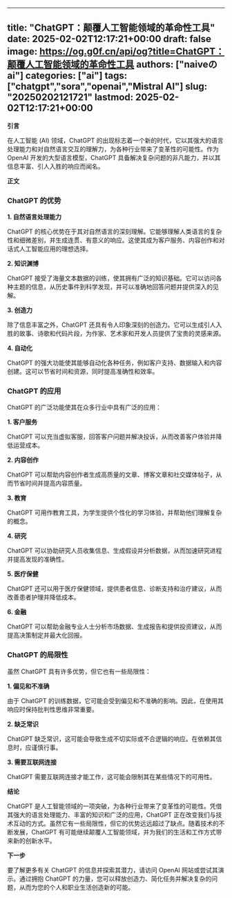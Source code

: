 
---
title: "ChatGPT：颠覆人工智能领域的革命性工具"
date: 2025-02-02T12:17:21+00:00
draft: false
image: https://og.g0f.cn/api/og?title=ChatGPT：颠覆人工智能领域的革命性工具
authors: ["naiveのai"]
categories: ["ai"]
tags: ["chatgpt","sora","openai","Mistral AI"]
slug: "20250202121721"
lastmod: 2025-02-02T12:17:21+00:00
---
**引言**

在人工智能 (AI) 领域，ChatGPT 的出现标志着一个新的时代，它以其强大的语言处理能力和对自然语言交互的理解力，为各种行业带来了变革性的可能性。作为 OpenAI 开发的大型语言模型，ChatGPT 具备解决复杂问题的非凡能力，并以其信息丰富、引人入胜的响应而闻名。

**正文**

### ChatGPT 的优势

**1. 自然语言处理能力**

ChatGPT 的核心优势在于其对自然语言的深刻理解。它能够理解人类语言的复杂性和细微差别，并生成连贯、有意义的响应。这使其成为客户服务、内容创作和对话式人工智能应用的理想选择。

**2. 知识渊博**

ChatGPT 接受了海量文本数据的训练，使其拥有广泛的知识基础。它可以访问各种主题的信息，从历史事件到科学发现，并可以准确地回答问题并提供深入的见解。

**3. 创造力**

除了信息丰富之外，ChatGPT 还具有令人印象深刻的创造力。它可以生成引人入胜的故事、诗歌和代码片段，为作家、艺术家和开发人员提供了宝贵的灵感来源。

**4. 自动化**

ChatGPT 的强大功能使其能够自动化各种任务，例如客户支持、数据输入和内容创建。这可以节省时间和资源，同时提高准确性和效率。

### ChatGPT 的应用

ChatGPT 的广泛功能使其在众多行业中具有广泛的应用：

**1. 客户服务**

ChatGPT 可以充当虚拟客服，回答客户问题并解决投诉，从而改善客户体验并降低运营成本。

**2. 内容创作**

ChatGPT 可以帮助内容创作者生成高质量的文章、博客文章和社交媒体帖子，从而节省时间并提高内容质量。

**3. 教育**

ChatGPT 可用作教育工具，为学生提供个性化的学习体验，并帮助他们理解复杂的概念。

**4. 研究**

ChatGPT 可以协助研究人员收集信息、生成假设并分析数据，从而加速研究进程并提高发现的准确性。

**5. 医疗保健**

ChatGPT 还可以用于医疗保健领域，提供患者信息、诊断支持和治疗建议，从而改善患者护理并降低成本。

**6. 金融**

ChatGPT 可以帮助金融专业人士分析市场数据、生成报告和提供投资建议，从而提高决策制定并最大化回报。

### ChatGPT 的局限性

虽然 ChatGPT 具有许多优势，但它也有一些局限性：

**1. 偏见和不准确**

由于 ChatGPT 的训练数据，它可能会受到偏见和不准确的影响。因此，在使用其响应时保持批判性思维非常重要。

**2. 缺乏常识**

ChatGPT 缺乏常识，这可能会导致生成不切实际或不合逻辑的响应。在依赖其信息时，应谨慎行事。

**3. 需要互联网连接**

ChatGPT 需要互联网连接才能工作，这可能会限制其在某些情况下的可用性。

**结论**

ChatGPT 是人工智能领域的一项突破，为各种行业带来了变革性的可能性。凭借其强大的语言处理能力、丰富的知识和广泛的应用，ChatGPT 正在改变我们与技术互动的方式。虽然它有一些局限性，但它的优势远远超过了缺点。随着技术的不断发展，ChatGPT 有可能继续颠覆人工智能领域，并为我们的生活和工作方式带来新的创新水平。

**下一步**

要了解更多有关 ChatGPT 的信息并探索其潜力，请访问 OpenAI 网站或尝试其演示。通过拥抱 ChatGPT 的力量，您可以释放创造力、简化任务并解决复杂的问题，从而为您的个人和职业生活创造新的可能。